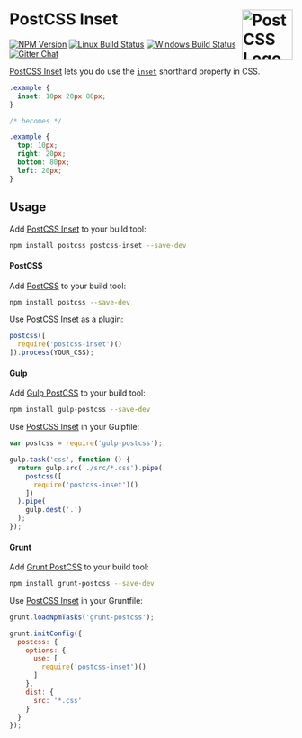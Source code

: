 # PostCSS Inset [<img src="https://postcss.github.io/postcss/logo.svg" alt="PostCSS Logo" width="90" height="90" align="right">][postcss]

[![NPM Version][npm-img]][npm-url]
[![Linux Build Status][cli-img]][cli-url]
[![Windows Build Status][win-img]][win-url]
[![Gitter Chat][git-img]][git-url]

[PostCSS Inset] lets you do use the [`inset`] shorthand property in CSS.

```css
.example {
  inset: 10px 20px 80px;
}

/* becomes */

.example {
  top: 10px;
  right: 20px;
  bottom: 80px;
  left: 20px;
}
```

## Usage

Add [PostCSS Inset] to your build tool:

```bash
npm install postcss postcss-inset --save-dev
```

#### PostCSS

Add [PostCSS] to your build tool:

```bash
npm install postcss --save-dev
```

Use [PostCSS Inset] as a plugin:

```js
postcss([
  require('postcss-inset')()
]).process(YOUR_CSS);
```

#### Gulp

Add [Gulp PostCSS] to your build tool:

```bash
npm install gulp-postcss --save-dev
```

Use [PostCSS Inset] in your Gulpfile:

```js
var postcss = require('gulp-postcss');

gulp.task('css', function () {
  return gulp.src('./src/*.css').pipe(
    postcss([
      require('postcss-inset')()
    ])
  ).pipe(
    gulp.dest('.')
  );
});
```

#### Grunt

Add [Grunt PostCSS] to your build tool:

```bash
npm install grunt-postcss --save-dev
```

Use [PostCSS Inset] in your Gruntfile:

```js
grunt.loadNpmTasks('grunt-postcss');

grunt.initConfig({
  postcss: {
    options: {
      use: [
        require('postcss-inset')()
      ]
    },
    dist: {
      src: '*.css'
    }
  }
});
```

[npm-url]: https://www.npmjs.com/package/postcss-inset
[npm-img]: https://img.shields.io/npm/v/postcss-inset.svg
[cli-url]: https://travis-ci.org/jonathantneal/postcss-inset
[cli-img]: https://img.shields.io/travis/jonathantneal/postcss-inset.svg
[win-url]: https://ci.appveyor.com/project/jonathantneal/postcss-inset
[win-img]: https://img.shields.io/appveyor/ci/jonathantneal/postcss-inset.svg
[git-url]: https://gitter.im/postcss/postcss
[git-img]: https://img.shields.io/badge/chat-gitter-blue.svg

[PostCSS Inset]: https://github.com/jonathantneal/postcss-inset
[PostCSS]: https://github.com/postcss/postcss
[Gulp PostCSS]: https://github.com/postcss/gulp-postcss
[Grunt PostCSS]: https://github.com/nDmitry/grunt-postcss
[`inset`]: https://www.w3.org/TR/css-logical-1/#propdef-inset
